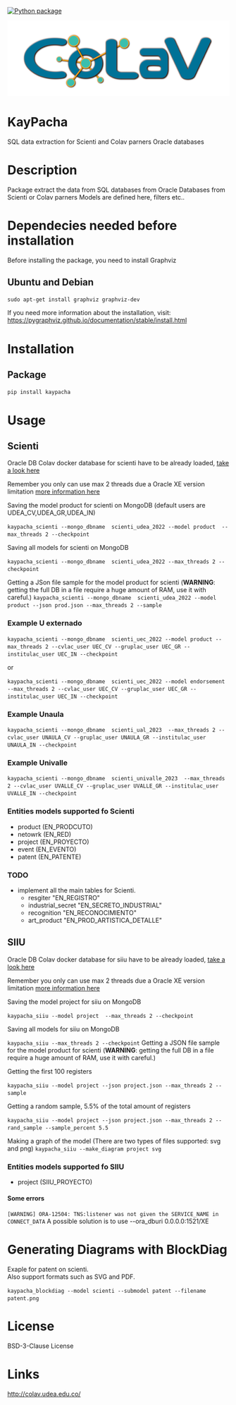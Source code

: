 [![Python package](https://github.com/colav/KayPacha/actions/workflows/python-package.yml/badge.svg)](https://github.com/colav/KayPacha/actions/workflows/python-package.yml)

<center><img src="https://raw.githubusercontent.com/colav/colav.github.io/master/img/Logo.png"/></center>

# KayPacha
SQL data extraction for Scienti and Colav parners  Oracle databases

# Description
Package extract the data from SQL databases from Oracle Databases from Scienti or Colav parners
Models are defined here, filters etc..

# Dependecies needed before installation
Before installing the package, you need to install Graphviz

## Ubuntu and Debian
`sudo apt-get install graphviz graphviz-dev`

If you need more information about the installation, visit: https://pygraphviz.github.io/documentation/stable/install.html

# Installation

## Package
`pip install kaypacha`


# Usage

## Scienti
Oracle DB Colav docker database for scienti have to be already loaded, [take a look here](https://github.com/colav/oracle-docker)

Remember you only can use max 2 threads due a Oracle XE version limitation [more information here](https://docs.oracle.com/en/database/oracle/oracle-database/18/xeinl/licensing-restrictions.html)

Saving the model product for scienti on MongoDB (default users are UDEA_CV,UDEA_GR,UDEA_IN)

`
kaypacha_scienti --mongo_dbname  scienti_udea_2022 --model product  --max_threads 2 --checkpoint
`

Saving all models for scienti on MongoDB

`
kaypacha_scienti --mongo_dbname  scienti_udea_2022 --max_threads 2 --checkpoint
`

Getting a JSon file sample for the model product for scienti (**WARNING**: getting the full DB in a file require a huge amount of RAM, use it with careful.)
`
kaypacha_scienti --mongo_dbname  scienti_udea_2022 --model product --json prod.json --max_threads 2 --sample
`

### Example U externado

`
kaypacha_scienti --mongo_dbname  scienti_uec_2022 --model product --max_threads 2 --cvlac_user UEC_CV --gruplac_user UEC_GR --institulac_user UEC_IN --checkpoint
`

or

`
kaypacha_scienti --mongo_dbname  scienti_uec_2022 --model endorsement --max_threads 2 --cvlac_user UEC_CV --gruplac_user UEC_GR --institulac_user UEC_IN --checkpoint
`

### Example Unaula

`
kaypacha_scienti --mongo_dbname  scienti_ual_2023  --max_threads 2 --cvlac_user UNAULA_CV --gruplac_user UNAULA_GR --institulac_user UNAULA_IN --checkpoint
`

### Example Univalle

`
kaypacha_scienti --mongo_dbname  scienti_univalle_2023  --max_threads 2 --cvlac_user UVALLE_CV --gruplac_user UVALLE_GR --institulac_user UVALLE_IN --checkpoint
`


### Entities models supported fo Scienti
* product (EN_PRODCUTO)
* netowrk (EN_RED)
* project (EN_PROYECTO)
* event (EN_EVENTO)
* patent (EN_PATENTE)

### TODO
* implement all the main tables for Scienti.
  * resgiter "EN_REGISTRO"
  * industrial_secret "EN_SECRETO_INDUSTRIAL"
  * recognition "EN_RECONOCIMIENTO"
  * art_product "EN_PROD_ARTISTICA_DETALLE"

## SIIU
Oracle DB Colav docker database for siiu have to be already loaded, [take a look here](https://github.com/colav/oracle-docker)

Remember you only can use max 2 threads due a Oracle XE version limitation [more information here](https://docs.oracle.com/en/database/oracle/oracle-database/18/xeinl/licensing-restrictions.html)

Saving the model project for siiu on MongoDB

`
kaypacha_siiu --model project  --max_threads 2 --checkpoint
`

Saving all models for siiu on MongoDB

`
kaypacha_siiu --max_threads 2 --checkpoint
`
Getting a JSON file sample for the model product for scienti (**WARNING**: getting the full DB in a file require a huge amount of RAM, use it with careful.)

Getting the first 100 registers

`
kaypacha_siiu --model project --json project.json --max_threads 2 --sample
`

Getting a random sample, 5.5% of the total amount of registers

`
kaypacha_siiu --model project --json project.json --max_threads 2 --rand_sample --sample_percent 5.5
`

Making a graph of the model (There are two types of files supported: svg and png)
`
kaypacha_siiu --make_diagram project svg
`

### Entities models supported fo SIIU
* project (SIIU_PROYECTO)


#### Some errors
`
[WARNING] ORA-12504: TNS:listener was not given the SERVICE_NAME in CONNECT_DATA
`
A possible solution is to use --ora_dburi 0.0.0.0:1521/XE


# Generating Diagrams with BlockDiag
Exaple for patent on scienti.<br>
Also support formats such as SVG and PDF.

`
kaypacha_blockdiag --model scienti --submodel patent --filename patent.png 
`
# License
BSD-3-Clause License 

# Links
http://colav.udea.edu.co/



